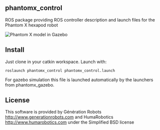 ## phantomx_control

ROS package providing ROS controller description and launch files for the Phantom X hexapod robot

![Phantom X model in Gazebo](/phantomx.png?raw=true "Phantom X model in Gazebo")

## Install
Just clone in your catkin workspace. Launch with:

    roslaunch phantomx_control phantomx_control.launch

For gazebo simulation this file is launched automatically by the launchers from phantomx_gazebo.

## License

This software is provided by Génération Robots http://www.generationrobots.com and HumaRobotics http://www.humarobotics.com under the Simplified BSD license
